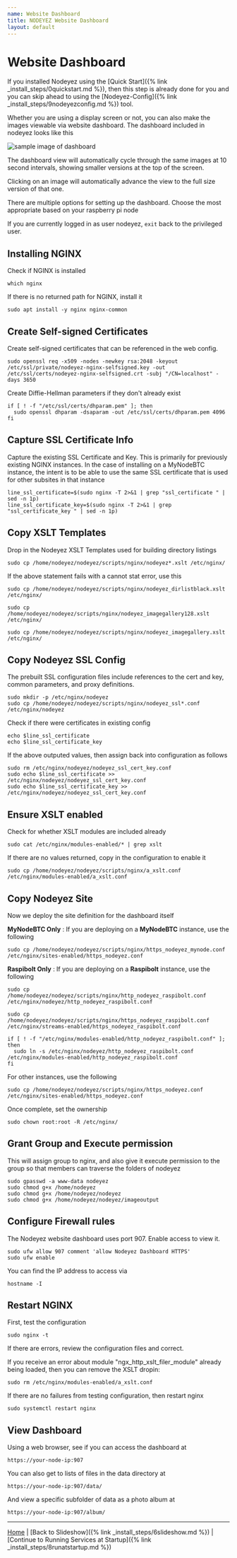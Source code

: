 ```yaml
---
name: Website Dashboard
title: NODEYEZ Website Dashboard
layout: default
---
```


# Website Dashboard

If you installed Nodeyez using the [Quick Start]({% link _install_steps/0quickstart.md %}), then this step is already done for you and you can skip ahead to using the 
[Nodeyez-Config]({% link _install_steps/9nodeyezconfig.md %}) tool.

Whether you are using a display screen or not, you can also make the images  viewable via website dashboard.  The dashboard included in nodeyez looks like this

![sample image of dashboard](../images/websitedashboard.png)

The dashboard view will automatically cycle through the same images at 10 second intervals, showing smaller versions at the top of the screen.  

Clicking on an image will automatically advance the view to the full size  version of that one.

There are multiple options for setting up the dashboard.  Choose the most appropriate based on your raspberry pi node

If you are currently logged in as user nodeyez, `exit` back to the privileged user.

## Installing NGINX

Check if NGINX is installed
```shell
which nginx
```

If there is no returned path for NGINX, install it
```shell
sudo apt install -y nginx nginx-common
```

## Create Self-signed Certificates

Create self-signed certificates that can be referenced in the web config.
```shell
sudo openssl req -x509 -nodes -newkey rsa:2048 -keyout /etc/ssl/private/nodeyez-nginx-selfsigned.key -out /etc/ssl/certs/nodeyez-nginx-selfsigned.crt -subj "/CN=localhost" -days 3650
```

Create Diffie-Hellman parameters if they don't already exist
```shell
if [ ! -f "/etc/ssl/certs/dhparam.pem" ]; then
  sudo openssl dhparam -dsaparam -out /etc/ssl/certs/dhparam.pem 4096
fi
```

## Capture SSL Certificate Info

Capture the existing SSL Certificate and Key.  This is primarily for previously existing NGINX instances.  In the case of installing on a MyNodeBTC instance, the intent is to be able to use the same SSL certificate that is used for other subsites in that instance

```shell
line_ssl_certificate=$(sudo nginx -T 2>&1 | grep "ssl_certificate " | sed -n 1p)
line_ssl_certificate_key=$(sudo nginx -T 2>&1 | grep "ssl_certificate_key " | sed -n 1p)
```

## Copy XSLT Templates

Drop in the Nodeyez XSLT Templates used for building directory listings
```shell
sudo cp /home/nodeyez/nodeyez/scripts/nginx/nodeyez*.xslt /etc/nginx/
```

If the above statement fails with a cannot stat error, use this

```shell
sudo cp /home/nodeyez/nodeyez/scripts/nginx/nodeyez_dirlistblack.xslt /etc/nginx/

sudo cp /home/nodeyez/nodeyez/scripts/nginx/nodeyez_imagegallery128.xslt /etc/nginx/

sudo cp /home/nodeyez/nodeyez/scripts/nginx/nodeyez_imagegallery.xslt /etc/nginx/
```

## Copy Nodeyez SSL Config

The prebuilt SSL configuration files include references to the cert and key, common parameters, and proxy definitions.

```shell
sudo mkdir -p /etc/nginx/nodeyez
sudo cp /home/nodeyez/nodeyez/scripts/nginx/nodeyez_ssl*.conf /etc/nginx/nodeyez
```

Check if there were certificates in existing config
```shell
echo $line_ssl_certificate
echo $line_ssl_certificate_key
```

If the above outputed values, then assign back into configuration as follows
```shell
sudo rm /etc/nginx/nodeyez/nodeyez_ssl_cert_key.conf
sudo echo $line_ssl_certificate >> /etc/nginx/nodeyez/nodeyez_ssl_cert_key.conf
sudo echo $line_ssl_certificate_key >> /etc/nginx/nodeyez/nodeyez_ssl_cert_key.conf
```

## Ensure XSLT enabled

Check for whether XSLT modules are included already
```shell
sudo cat /etc/nginx/modules-enabled/* | grep xslt
```

If there are no values returned, copy in the configuration to enable it
```shell
sudo cp /home/nodeyez/nodeyez/scripts/nginx/a_xslt.conf /etc/nginx/modules-enabled/a_xslt.conf
```

## Copy Nodeyez Site

Now we deploy the site definition for the dashboard itself

__MyNodeBTC Only__ : If you are deploying on a __MyNodeBTC__ instance, use the following
```shell
sudo cp /home/nodeyez/nodeyez/scripts/nginx/https_nodeyez_mynode.conf /etc/nginx/sites-enabled/https_nodeyez.conf
```

__Raspibolt Only__ : If you are deploying on a __Raspibolt__ instance, use the following
```shell
sudo cp /home/nodeyez/nodeyez/scripts/nginx/http_nodeyez_raspibolt.conf /etc/nginx/nodeyez/http_nodeyez_raspibolt.conf

sudo cp /home/nodeyez/nodeyez/scripts/nginx/https_nodeyez_raspibolt.conf /etc/nginx/streams-enabled/https_nodeyez_raspibolt.conf

if [ ! -f "/etc/nginx/modules-enabled/http_nodeyez_raspibolt.conf" ]; then
  sudo ln -s /etc/nginx/nodeyez/http_nodeyez_raspibolt.conf /etc/nginx/modules-enabled/http_nodeyez_raspibolt.conf
fi
```

For other instances, use the following
```shell
sudo cp /home/nodeyez/nodeyez/scripts/nginx/https_nodeyez.conf /etc/nginx/sites-enabled/https_nodeyez.conf
```

Once complete, set the ownership
```shell
sudo chown root:root -R /etc/nginx/
```

## Grant Group and Execute permission

This will assign group to nginx, and also give it execute permission to the
group so that members can traverse the folders of nodeyez

```shell
sudo gpasswd -a www-data nodeyez
sudo chmod g+x /home/nodeyez 
sudo chmod g+x /home/nodeyez/nodeyez 
sudo chmod g+x /home/nodeyez/nodeyez/imageoutput
```

## Configure Firewall rules

The Nodeyez website dashboard uses port 907.  Enable access to view it.
```shell
sudo ufw allow 907 comment 'allow Nodeyez Dashboard HTTPS'
sudo ufw enable
```

You can find the IP address to access via
```shell
hostname -I
```

## Restart NGINX

First, test the configuration
```shell
sudo nginx -t
```

If there are errors, review the configuration files and correct.

If you receive an error about module "ngx_http_xslt_filer_module" already being loaded, then you can remove the XSLT dropin:
```shell
sudo rm /etc/nginx/modules-enabled/a_xslt.conf
```

If there are no failures from testing configuration, then restart nginx
```shell
sudo systemctl restart nginx
```

## View Dashboard

Using a web browser, see if you can access the dashboard at

    https://your-node-ip:907

You can also get to lists of files in the data directory at 

    https://your-node-ip:907/data/

And view a specific subfolder of data as a photo album at 

    https://your-node-ip:907/album/

---

[Home](../) | [Back to Slideshow]({% link _install_steps/6slideshow.md %}) | [Continue to Running Services at Startup]({% link _install_steps/8runatstartup.md %})